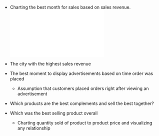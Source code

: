 - Charting the best month for sales based on sales revenue.
![](docs/Charting_Monthly_Sales.html)

- The city with the highest sales revenue
- The best moment to display advertisements based on time order was placed
   * Assumption that customers placed orders right after viewing an advertisement
- Which products are the best complements and sell the best together?
- Which was the best selling product overall
    * Charting quantity sold of product to product price and visualizing any relationship
